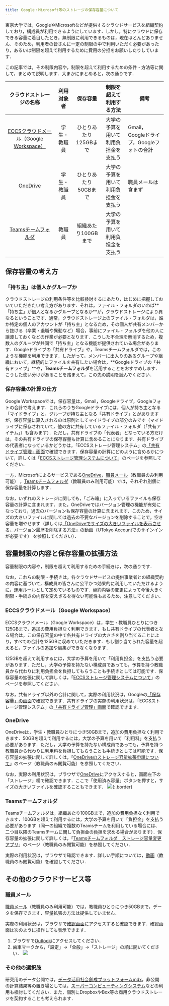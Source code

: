 ```yaml
---
title: Google・Microsoft等のストレージの保存容量について
---
```


東京大学では，GoogleやMicrosoftなどが提供するクラウドサービスを組織契約しており，構成員が利用できるようにしています．しかし，特にクラウドに保存できる容量に着目したとき，無制限に利用できるものは，現在ほとんどありません．そのため，利用者の皆さんに一定の制限の中で利用いただく必要があったり，あるいは制限を超えて利用するために費用の分担をお願いしたりしています．

この記事では，その制限内容や，制限を超えて利用するための条件・方法等に関して，まとめて説明します．大まかにまとめると，次の通りです．

| クラウドストレージの名称 | 利用対象者 | 保存容量 | 制限を超えて利用する方法 | 備考 |
| :-: | :-: | :-: | :-: | - |
| [ECCSクラウドメール（Google Workspace）](/google/) | 学生・教職員 | ひとりあたり125GBまで | 大学の予算を用いて利用負担金を支払う | Gmail，Googleドライブ，Googleフォトの合計 |
| [OneDrive](/microsoft/onedrive/) | 学生・教職員 | ひとりあたり50GBまで | 大学の予算を用いて利用負担金を支払う | 職員メールは含まず |
| [Teamsチームフォルダ](https://univtokyo.sharepoint.com/sites/utokyoportal/wiki/d/Share_Teams_files.aspx) | 教職員 | 組織あたり100GBまで | 大学の予算を用いて利用負担金を支払う |  |

## 保存容量の考え方
### 「持ち主」は個人かグループか

クラウドストレージの利用条件等を比較検討するにあたり，はじめに把握しておいていただきたい考え方があります．それは，ファイル・フォルダのいわば**「持ち主」が個人となるかグループとなるか**が，クラウドストレージにより異なるということです．通常，クラウドストレージ上のファイル・フォルダは，誰か特定の個人のアカウントが「持ち主」となるため，その個人が共有メンバーから抜ける（卒業・退職や異動など）場合，事前にファイル・フォルダを他の人に譲渡しておくなどの作業が必要となります．こうした不合理を解消するため，複数人のグループが共同で「持ち主」となる機能が提供されている場合があります．Googleドライブの「共有ドライブ」や，Teamsチームフォルダでは，このような機能を利用できます．したがって，メンバーに出入りのあるグループや組織において，継続的にファイルを共有したい場合は，**Googleドライブの「共有ドライブ」**や，**Teamsチームフォルダ**を活用することをおすすめします．こうした使い分けがあることを踏まえて，この先の説明を読んでください．

### 保存容量の計算の仕方

Google Workspaceでは，保存容量は，Gmail，Googleドライブ，Googleフォトの合計で考えます．これらのうちGoogleドライブには，個人が持ち主となる「マイドライブ」と，グループが持ち主となる「共有ドライブ」とがありますが，保存容量に算入されるのは原則としてマイドライブの部分のみです（マイドライブに保存されていて，他の方に共有しているファイル・フォルダ（「共有アイテム」）も含みます）．ただし，共有ドライブの「代表者」となっている方だけは，その共有ドライブの保存容量も計算に含めることになります．共有ドライブの代表者になっているかどうかは，「ECCSストレージ管理システム」の[「共有ドライブ管理」画面](https://storage-mgt.ecc.u-tokyo.ac.jp/shareddrive/list)で確認できます．保存容量の計算にどのように含めるかについて，詳しくは「[ECCSストレージ管理システムについて](https://utelecon.adm.u-tokyo.ac.jp/google/drive/storage/)」のページを参照してください．

一方，Microsoftによるサービスである[OneDrive](https://utelecon.adm.u-tokyo.ac.jp/microsoft/onedrive/)，[職員メール](https://univtokyo.sharepoint.com/sites/utokyoportal/wiki/d/Email_System_for_staff.aspx)（教職員のみ利用可能） ，[Teamsチームフォルダ](https://univtokyo.sharepoint.com/sites/utokyoportal/wiki/d/Share_Teams_files.aspx)（教職員のみ利用可能）では，それぞれ別個に保存容量を計算します．

なお，いずれのストレージに関しても，「ごみ箱」に入っているファイルも保存容量の計算に含まれます．また，OneDriveではバージョン管理の機能が有効になっており，過去のバージョンも保存容量の計算に含まれます．このため，サイズの大きいファイルに関しては過去の不要なバージョンを削除することで，空き容量を増やせます（詳しくは[「OneDriveでサイズの大きいファイルを表示させる，バージョン履歴を削除する方法」の動画](https://univtokyo.sharepoint.com/:v:/s/utokyoaccount/ESkNKTQEvV5Er9Ynu3VLFVIBnoYu1cgwI0_KqkwMWlRKRQ?e=uIWA8q)（UTokyo Accountでのサインインが必要です） を参照してください）．

## 容量制限の内容と保存容量の拡張方法

容量制限の内容や，制限を超えて利用するための手続きは，次の通りです．

なお，これらの制限・手続きは，各クラウドサービスの提供事業者との組織契約の内容に基づいて，構成員の皆さんに公平かつ効果的に利用していただけるように，運用ルールとして定めているものです．契約内容の変更によって今後大きく制限・手続きの内容を変えざるを得ない可能性もあるため，注意してください．

### ECCSクラウドメール（Google Workspace）

ECCSクラウドメール（Google Workspace）は，学生・教職員ひとりにつき125GBまで，追加の費用負担なく利用できます．もし共有ドライブの代表者となる場合は，この保存容量の中で各共有ドライブの大きさを割り当てることにより，すべての合計を125GBに収めていただきます．もし割り当てられた容量を超えると，ファイルの追加や編集ができなくなります．

125GBを超えて利用するには，大学の予算を用いて「利用負担金」を支払う必要があります．ただし，大学の予算を持たない構成員であっても，予算を持つ教職員から代わりに利用負担金を負担してもらうことも手続きとしては可能です．保存容量の拡張に関して詳しくは，「[ECCSストレージ管理システムについて](https://utelecon.adm.u-tokyo.ac.jp/google/drive/storage/)」のページを参照してください．

なお，共有ドライブ以外の合計に関して，実際の利用状況は，Googleの[「保存容量」の画面](https://drive.google.com/drive//quota)で確認できます．共有ドライブの実際の利用状況は，「ECCSストレージ管理システム」の[「共有ドライブ管理」画面](https://storage-mgt.ecc.u-tokyo.ac.jp/shareddrive/list)で確認できます．

### OneDrive

OneDriveは，学生・教職員ひとりにつき50GBまで，追加の費用負担なく利用できます．50GBを超えて利用するには，大学の予算を用いて「利用料」を支払う必要があります．ただし，大学の予算を持たない構成員であっても，予算を持つ教職員から代わりに利用料を負担してもらうことも手続きとしては可能です．保存容量の拡張に関して詳しくは，「[OneDriveのストレージ容量拡張申請について](https://univtokyo.sharepoint.com/sites/utokyoportal/wiki/d/OneDrive_Change_Storage_Limit.aspx)」のページ（教職員のみ閲覧可能）を参照してください．

なお，実際の利用状況は，ブラウザで[OneDrive](https://univtokyo-my.sharepoint.com/)にアクセスすると，画面左下の「ストレージ」欄で確認できます．ここで「使用済み容量」ボタンを押すと，サイズの大きいファイルを確認することもできます．
![](/src/pages/notice/2024/0422-microsoft-storage/image5.png){:.border}

### Teamsチームフォルダ

Teamsチームフォルダは，組織あたり100GBまで，追加の費用負担なく利用できます．100GBを超えて利用するには，大学の予算を用いて「負担金」を支払う必要があります（同一の組織で複数のTeamsチームを利用している場合には、二つ目以降のTeamsチームに関して負担金の負担を求める場合があります）．保存容量の拡張に関して詳しくは，「[Teamsチームフォルダ　ストレージ容量変更アプリ](https://univtokyo.sharepoint.com/sites/utokyoportal/wiki/d/Teams_Change_Storage_Limit.aspx)」のページ（教職員のみ閲覧可能）を参照してください．

実際の利用状況は，ブラウザで確認できます．詳しい手順については，[動画](https://univtokyo.sharepoint.com/sites/utokyoportal/wiki/SiteAssets/d/Share_Teams_files/Teams%E5%AE%B9%E9%87%8F%E7%A2%BA%E8%AA%8D.webm)（教職員のみ閲覧可能）を確認してください．

## その他のクラウドサービス等
### 職員メール

[職員メール](https://univtokyo.sharepoint.com/sites/utokyoportal/wiki/d/Email_System_for_staff.aspx)（教職員のみ利用可能）では，教職員ひとりにつき50GBまで，データを保存できます．容量拡張の方法は提供していません．

実際の利用状況は，ブラウザで[確認画面](https://outlook.office365.com/mail/options/accounts-category/storage)にアクセスすると確認できます．確認画面は次のように操作しても表示できます．

1. ブラウザで[Outlook](https://outlook.com/utac.u-tokyo.ac.jp)にアクセスしてください．
2. 歯車マークから，「設定」→「全般」→「ストレージ」の順に開いてください．
![](/src/pages/notice/2024/0422-microsoft-storage/image4.png)

### その他の選択肢

研究用のデータ公開では，[データ活用社会創成プラットフォームmdx](https://mdx.jp/)，非公開の計算結果等の置き場としては，[スーパーコンピューティングシステム](https://www.cc.u-tokyo.ac.jp/supercomputer/)などの利用も検討してください．また，個別にDropboxやBox等の商用クラウドストレージを契約することも考えられます．
